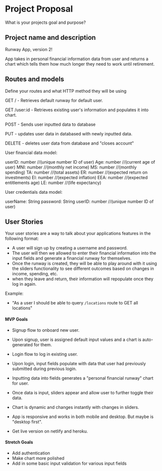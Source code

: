 # Project Proposal
What is your projects goal and purpose?

## Project name and description
Runway App, version 2!

App takes in personal financial information data from user and returns a chart which tells them how much longer they need to work until retirement.

## Routes and models
Define your routes and what HTTP method they will be using

GET / - Retrieves default runway for default user.

GET /user:id - Retrieves existing user's information and populates it into chart.

POST - Sends user inputted data to database

PUT - updates user data in databased with newly inputted data.

DELETE - deletes user data from database and "closes account"

User financial data model:

userID: number //(unique number ID of user)
Age: number //(current age of user)
MNI: number //(monthly net income)
MS: number //(monthly spending)
TA: number //(total assets)
ER: number //(expected return on investments)
EI: number //(expected inflation)
EEA: number //(expected entitlements age)
LE: number //(life expectancy)

User credentials data model:

userName: String
password: String
userID: number //(unique number ID of user)


## User Stories
Your user stories are a way to talk about your applications features in the following format:

- A user will sign up by creating a username and password.
- The user will then we allowed to enter their financial information into the input fields and generate a financial runway for themselves.
- Once the runway is created, they will be able to play around with it using the sliders functionality to see different outcomes based on changes
in income, spending, etc.
- when they leave and return, their information will repopulate once they log in again.

Example:
- "As a user I should be able to query `/locations` route to GET all locations"

#### MVP Goals

- Signup flow to onboard new user.
- Upon signup, user is assigned default input values and a chart is auto-generated for them.
- Login flow to log in existing user.
- Upon login, input fields populate with data that user had previously submitted during previous login.

- Inputting data into fields generates a "personal financial runway" chart for user.
- Once data is input, sliders appear and allow user to further toggle their data.
- Chart is dynamic and changes instantly with changes in sliders.

- App is responsive and works in both mobile and desktop. But maybe is "desktop first".

- Get live version on netlify and heroku.


#### Stretch Goals

- Add authentication
- Make chart more polished
- Add in some basic input validation for various input fields